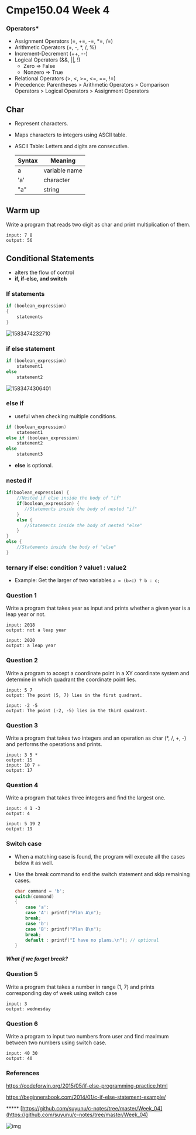 # Cmpe150.04 Week 4

### Operators*

- Assignment Operators (=, +=, -=, *=, /=)
- Arithmetic Operators (+, -, *, /, %)
- Increment-Decrement (++, --)
- Logical Operators (&&, ||, !)
  - Zero => False
  - Nonzero => True
- Relational Operators (>, <, >=, <=, ==, !=)
- Precedence: Parentheses > Arithmetic Operators > Comparison Operators > Logical Operators > Assignment Operators

## Char

* Represent characters.

* Maps characters to integers using ASCII table.

* ASCII Table: Letters and digits are consecutive.

  | Syntax | Meaning       |
  | ------ | ------------- |
  | a      | variable name |
  | 'a'    | character     |
  | "a"    | string        |

## Warm up

Write a program that reads two digit as char and print multiplication of them. 

```
input: 7 8
output: 56
```

## Conditional Statements

* alters the flow of control
* **if, if-else, and switch**

### If statements

```c 
if (boolean_expression)
{
    statements
}
```

![1583474232710](C:\Users\gokce\AppData\Roaming\Typora\typora-user-images\1583474232710.png)



### if else statement

```c
if (boolean_expression)
	statement1
else
	statement2
```

![1583474306401](C:\Users\gokce\AppData\Roaming\Typora\typora-user-images\1583474306401.png)

### else if

* useful when checking multiple conditions.

```c
if (boolean_expression)
	statement1
else if (boolean_expression)
	statement2
else
	statement3
```

* **else** is optional. 

### nested if

```c
if(boolean_expression) {
    //Nested if else inside the body of "if"
    if(boolean_expression) {
       //Statements inside the body of nested "if"
    }
    else {
       //Statements inside the body of nested "else"
    }
}
else {
    //Statements inside the body of "else"
}
```

### ternary if else: condition ? value1 : value2

* Example: Get the larger of two variables ```a = (b>c) ? b : c;```

### Question 1

Write a program that takes year as input and prints whether a given year is a leap year or not.

```
input: 2018
output: not a leap year

input: 2020
output: a leap year
```

### Question 2

Write a program to accept a coordinate point in a XY coordinate system and determine in which quadrant the coordinate point lies. 

```
input: 5 7
output: The point (5, 7) lies in the first quadrant. 

input: -2 -5
output: The point (-2, -5) lies in the third quadrant.
```

### Question 3

Write a program that takes two integers and an operation as char (*, /, +, -) and performs the operations and prints. 

```
input: 3 5 *
output: 15
input: 10 7 +
output: 17
```

### Question 4

Write a program that takes three integers and find the largest one. 

```
input: 4 1 -3
output: 4

input: 5 19 2
output: 19
```

### Switch case

- When a matching case is found, the program will execute all the cases below it as well.

- Use the break command to end the switch statement and skip remaining cases.

  ```c
  char command = 'b';
  switch(command)
  {
      case 'a':
      case 'A': printf("Plan A\n");
      break;
      case 'b':
      case 'B': printf("Plan B\n");
      break;
      default : printf("I have no plans.\n"); // optional
  }
  ```

  

##### What if we forget *break*?

### Question 5

Write a program that takes a number in range (1, 7) and prints corresponding day of week using switch case

```
input: 3
output: wednesday
```

### Question 6

Write a program to input two numbers from user and find maximum between two numbers using switch case.

```
input: 40 30
output: 40
```

### References

https://codeforwin.org/2015/05/if-else-programming-practice.html

https://beginnersbook.com/2014/01/c-if-else-statement-example/

***** [https://github.com/suyunu/c-notes/tree/master/Week_04](https://github.com/suyunu/c-notes/tree/master/Week_04)





![img](https://media.geeksforgeeks.org/wp-content/cdn-uploads/20191202113149/CPP-Decision-Making.png)

